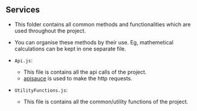 ## Services

- This folder contains all common methods and functionalities which are used throughout the project.
- You can organise these methods by their use. Eg, mathemetical calculations can be kept in one separate file.
- `Api.js`:

  - This file is contains all the api calls of the project.
  - [apisauce](https://github.com/infinitered/apisauce) is used to make the http requests.

- `UtilityFunctions.js`:
  - This file is contains all the common/utility functions of the project.
